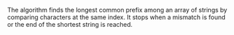 The algorithm finds the longest common prefix among an array of strings by comparing characters at the same index. It stops when a mismatch is found or the end of the shortest string is reached.
